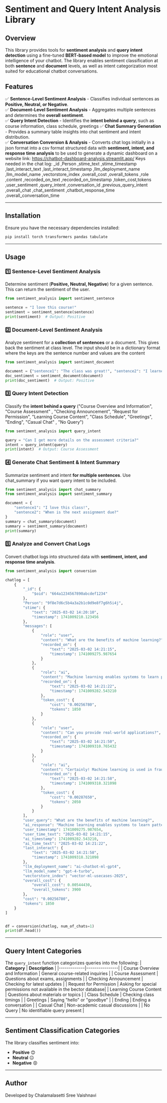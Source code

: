 # Sentiment and Query Intent Analysis Library

## Overview
This library provides tools for **sentiment analysis** and **query intent detection** using a fine-tuned **BERT-based model** to improve the emotional intelligence of your chatbot. The library enables sentiment classification at both **sentence** and **document** levels, as well as intent categorization most suited for educational chatbot conversations.

## Features
✅ **Sentence-Level Sentiment Analysis** - Classifies individual sentences as **Positive, Neutral, or Negative**.  
✅ **Document-Level Sentiment Analysis** - Aggregates multiple sentences and determines the **overall sentiment**.  
✅ **Query Intent Detection** - Identifies the **intent behind a query**, such as course information, class schedule, greetings
✅ **Chat Summary Generation** - Provides  a summary table insights into chat sentiment and intent distribution.  
✅ **Conversation Conversion & Analysis** - Converts chat logs initially in a json format into a csv format structured data with **sentiment, intent, and response time analysis** to be used to generate a dynamic dashboard on a website link: https://chatbot-dashboard-analysis.streamlit.app/ 
Keys needed in the chat log: _id ,Person ,stime_text ,stime_timestamp ,last_interact_text ,last_interact_timestamp ,llm_deployment_name ,llm_model_name ,vectorstore_index ,overall_cost ,overall_tokens ,role ,content ,recorded_on_text ,recorded_on_timestamp ,token_cost,tokens ,user_sentiment ,query_intent ,conversation_id ,previous_query_intent ,overall_chat ,chat_sentiment ,chatbot_response_time ,overall_conversation_time

---

## Installation
Ensure you have the necessary dependencies installed:
```bash
pip install torch transformers pandas tabulate
```

---

## Usage
### 1️⃣ **Sentence-Level Sentiment Analysis**
Determine sentiment (**Positive, Neutral, Negative**) for a given sentence. This can return the sentiment of the user.
```python
from sentiment_analysis import sentiment_sentence

sentence = "I love this course!"
sentiment = sentiment_sentence(sentence)
print(sentiment)  # Output: Positive
```

### 2️⃣ **Document-Level Sentiment Analysis**
Analyze sentiment for a **collection of sentences** or a document. This gives back the sentiment at class level. The input should be in a dictionary format where the keys are the sentence number and values are the content
```python
from sentiment_analysis import sentiment_document

document = {"sentence1": "The class was great!", "sentence2": "I learned a lot."}
doc_sentiment = sentiment_document(document)
print(doc_sentiment)  # Output: Positive
```

### 3️⃣ **Query Intent Detection**
Classify the **intent behind a query** ("Course Overview and Information", "Course Assessment" , "Checking Announcement", "Request for Permission", "Learning Course Content",
 "Class Schedule", "Greetings", "Ending", "Casual Chat" , "No Query")
```python
from sentiment_analysis import query_intent

query = "Can I get more details on the assessment criteria?"
intent = query_intent(query)
print(intent)  # Output: Course Assessment
```

### 4️⃣ **Generate Chat Sentiment & Intent Summary**
Summarize sentiment and intent **for multiple sentences**. Use chat_summary if you want query intent to be included.
```python
from sentiment_analysis import chat_summary
from sentiment_analysis import sentiment_summary

document = {
    "sentence1": "I love this class!",
    "sentence2": "When is the next assignment due?"
}
summary = chat_summary(document)
summary = sentiment_summary(document)
print(summary)
```

### 5️⃣ **Analyze and Convert Chat Logs**
Convert chatbot logs into structured data with **sentiment, intent, and response time analysis**.
```python
from sentiment_analysis import conversion

chatlog = [
    {
        "_id": {
            "$oid": "664a1234567890abcdef1234"
        },
        "Person": "9f8e7d6c5b4a3a2b1c0d9e8f7g6h5i4j",
        "stime": {
            "text": "2025-03-02 14:20:10",
            "timestamp": 1741009210.123456
        },
        "messages": [
            {
                "role": "user",
                "content": "What are the benefits of machine learning?",
                "recorded_on": {
                    "text": "2025-03-02 14:21:15",
                    "timestamp": 1741009275.987654
                }
            },
            {
                "role": "ai",
                "content": "Machine learning enables systems to learn patterns and make decisions without explicit programming. It improves automation, enhances decision-making, and drives predictive analytics in various industries such as healthcare, finance, and retail.",
                "recorded_on": {
                    "text": "2025-03-02 14:21:22",
                    "timestamp": 1741009282.543210
                },
                "token_cost": {
                    "cost": "0.00256780",
                    "tokens": 1850
                }
            },
            {
                "role": "user",
                "content": "Can you provide real-world applications?",
                "recorded_on": {
                    "text": "2025-03-02 14:21:50",
                    "timestamp": 1741009310.765432
                }
            },
            {
                "role": "ai",
                "content": "Certainly! Machine learning is used in fraud detection for banking, personalized recommendations in e-commerce, medical diagnosis in healthcare, and predictive maintenance in manufacturing, helping businesses optimize operations and enhance user experiences.",
                "recorded_on": {
                    "text": "2025-03-02 14:21:58",
                    "timestamp": 1741009318.321098
                },
                "token_cost": {
                    "cost": "0.00287650",
                    "tokens": 2050
                }
            }
        ],
        "user_query": "What are the benefits of machine learning?",
        "ai_response": "Machine learning enables systems to learn patterns and make decisions without explicit programming. It improves automation, enhances decision-making, and drives predictive analytics in various industries such as healthcare, finance, and retail.",
        "user_timestamp": 1741009275.987654,
        "user_time_text": "2025-03-02 14:21:15",
        "ai_timestamp": 1741009282.543210,
        "ai_time_text": "2025-03-02 14:21:22",
        "last_interact": {
            "text": "2025-03-02 14:21:58",
            "timestamp": 1741009318.321098
        },
        "llm_deployment_name": "ai-chatbot-ml-gpt4",
        "llm_model_name": "gpt-4-turbo",
        "vectorstore_index": "vector-ml-usecases-2025",
        "overall_cost": {
            "overall_cost": 0.00544430,
            "overall_tokens": 3900
        },
        "cost": "0.00256780",
        "tokens": 1850
    }
]


df = conversion(chatlog, num_of_chats=1)
print(df.head())
```

---

## Query Intent Categories
The `query_intent` function categorizes queries into the following:
| **Category** | **Description** |
|-------------|----------------|
| Course Overview and Information | General course-related inquiries |
| Course Assessment | Questions about exams, assignments |
| Checking Announcement | Checking for latest updates |
| Request for Permission | Asking for special permissions not available in the bector database|
| Learning Course Content | Questions about materials or topics |
| Class Schedule | Checking class timings |
| Greetings | Saying "hello" or "goodbye" |
| Ending | Ending a conversation |
| Casual Chat | Non-academic casual discussions |
| No Query | No identifiable query present |

---

## Sentiment Classification Categories
The library classifies sentiment into:
- **Positive** 😊
- **Neutral** 😐
- **Negative** 😡

---


## Author
Developed by Chalamalasetti Sree Vaishnavi

